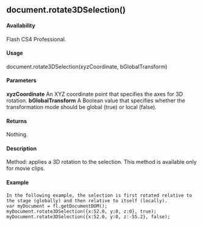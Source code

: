 ## document.rotate3DSelection()

#### Availability

Flash CS4 Professional.

#### Usage

document.rotate3DSelection(xyzCoordinate, bGlobalTransform)

#### Parameters

**xyzCoordinate** An XYZ coordinate point that specifies the axes for 3D rotation.
**bGlobalTransform** A Boolean value that specifies whether the transformation mode should be global (true) or local (false).

#### Returns

Nothing.

#### Description

Method: applies a 3D rotation to the selection. This method is available only for movie clips.

#### Example

```
In the following example, the selection is first rotated relative to the stage (globally) and then relative to itself (locally).
var myDocument = fl.getDocumentDOM(); myDocument.rotate3DSelection({x:52.0, y:0, z:0}, true); myDocument.rotate3DSelection({x:52.0, y:0, z:-55.2}, false);

```